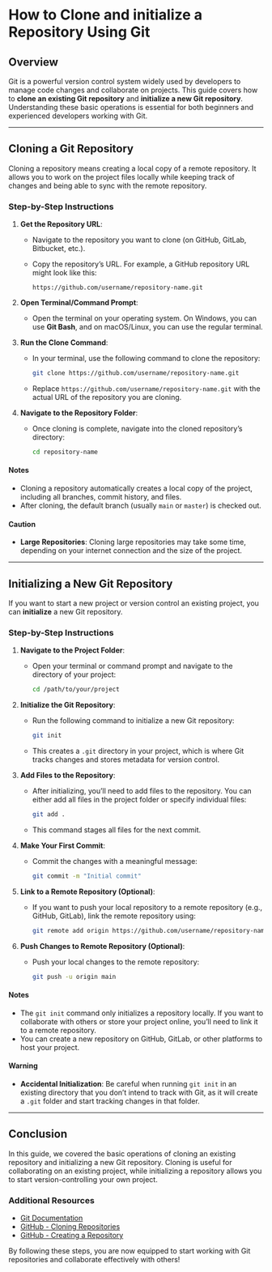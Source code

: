# How to Clone and initialize a Repository Using Git

## Overview

Git is a powerful version control system widely used by developers to manage code changes and collaborate on projects. This guide covers how to **clone an existing Git repository** and **initialize a new Git repository**. Understanding these basic operations is essential for both beginners and experienced developers working with Git.

---

## Cloning a Git Repository

Cloning a repository means creating a local copy of a remote repository. It allows you to work on the project files locally while keeping track of changes and being able to sync with the remote repository.

### Step-by-Step Instructions

1. **Get the Repository URL**:
   - Navigate to the repository you want to clone (on GitHub, GitLab, Bitbucket, etc.).
   - Copy the repository’s URL. For example, a GitHub repository URL might look like this:

     ```
     https://github.com/username/repository-name.git
     ```

2. **Open Terminal/Command Prompt**:
   - Open the terminal on your operating system. On Windows, you can use **Git Bash**, and on macOS/Linux, you can use the regular terminal.

3. **Run the Clone Command**:
   - In your terminal, use the following command to clone the repository:

     ```bash
     git clone https://github.com/username/repository-name.git
     ```

   - Replace `https://github.com/username/repository-name.git` with the actual URL of the repository you are cloning.

4. **Navigate to the Repository Folder**:
   - Once cloning is complete, navigate into the cloned repository’s directory:

     ```bash
     cd repository-name
     ```

#### Notes

- Cloning a repository automatically creates a local copy of the project, including all branches, commit history, and files.
- After cloning, the default branch (usually `main` or `master`) is checked out.

#### Caution

- **Large Repositories**: Cloning large repositories may take some time, depending on your internet connection and the size of the project.

---

## Initializing a New Git Repository

If you want to start a new project or version control an existing project, you can **initialize** a new Git repository.

### Step-by-Step Instructions

1. **Navigate to the Project Folder**:
   - Open your terminal or command prompt and navigate to the directory of your project:

     ```bash
     cd /path/to/your/project
     ```

2. **Initialize the Git Repository**:
   - Run the following command to initialize a new Git repository:

     ```bash
     git init
     ```

   - This creates a `.git` directory in your project, which is where Git tracks changes and stores metadata for version control.

3. **Add Files to the Repository**:
   - After initializing, you’ll need to add files to the repository. You can either add all files in the project folder or specify individual files:

     ```bash
     git add .
     ```

   - This command stages all files for the next commit.

4. **Make Your First Commit**:
   - Commit the changes with a meaningful message:

     ```bash
     git commit -m "Initial commit"
     ```

5. **Link to a Remote Repository (Optional)**:
   - If you want to push your local repository to a remote repository (e.g., GitHub, GitLab), link the remote repository using:

     ```bash
     git remote add origin https://github.com/username/repository-name.git
     ```

6. **Push Changes to Remote Repository (Optional)**:
   - Push your local changes to the remote repository:

     ```bash
     git push -u origin main
     ```

#### Notes

- The `git init` command only initializes a repository locally. If you want to collaborate with others or store your project online, you’ll need to link it to a remote repository.
- You can create a new repository on GitHub, GitLab, or other platforms to host your project.

#### Warning

- **Accidental Initialization**: Be careful when running `git init` in an existing directory that you don’t intend to track with Git, as it will create a `.git` folder and start tracking changes in that folder.

---

## Conclusion

In this guide, we covered the basic operations of cloning an existing repository and initializing a new Git repository. Cloning is useful for collaborating on an existing project, while initializing a repository allows you to start version-controlling your own project.

### Additional Resources

- [Git Documentation](https://git-scm.com/doc)
- [GitHub - Cloning Repositories](https://docs.github.com/en/github/creating-cloning-and-archiving-repositories/cloning-a-repository)
- [GitHub - Creating a Repository](https://docs.github.com/en/github/creating-cloning-and-archiving-repositories/creating-a-new-repository)

By following these steps, you are now equipped to start working with Git repositories and collaborate effectively with others!
